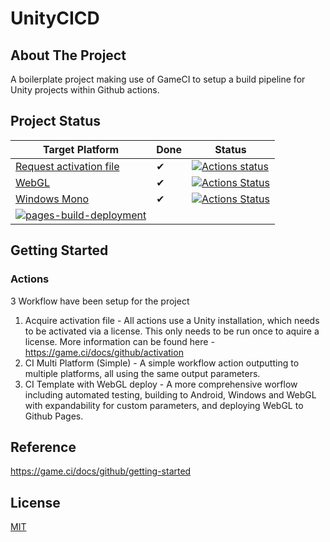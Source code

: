 # UnityCICD

## About The Project
A boilerplate project making use of GameCI to setup a build pipeline for Unity projects within Github actions. 

## Project Status
| Target Platform             | Done | Status |
|-------------------------|------|--------|
| [Request activation file](https://github.com/marketplace/actions/unity-request-activation-file) | ✔ | [![Actions status](https://github.com/rosshaydenkelly/UnityCICD/actions/workflows/activation.yml/badge.svg)](https://github.com/game-ci/unity-request-activation-file) |
| [WebGL](https://github.com/marketplace/actions/unity-builder) | ✔ | [![Actions Status](https://github.com/game-ci/unity-builder/actions/workflows/build-tests.yml/badge.svg?branch=main)](https://github.com/game-ci/unity-builder/actions/workflows/build-tests.yml) |
| [Windows Mono](https://github.com/marketplace/actions/unity-builder) | ✔ | [![Actions Status](https://github.com/game-ci/unity-builder/actions/workflows/build-tests.yml/badge.svg?branch=main)](https://github.com/game-ci/unity-builder/actions/workflows/build-tests.yml) |
| [![pages-build-deployment](https://github.com/rosshaydenkelly/UnityCICD/actions/workflows/pages/pages-build-deployment/badge.svg)](https://github.com/rosshaydenkelly/UnityCICD/actions/workflows/pages/pages-build-deployment)|

## Getting Started

### Actions
3 Workflow have been setup for the project
1. Acquire activation file - All actions use a Unity installation, which needs to be activated via a license. This only needs to be run once to aquire a license. More information can be found here - https://game.ci/docs/github/activation
2. CI Multi Platform (Simple) - A simple workflow action outputting to multiple platforms, all using the same output parameters. 
3. CI Template with WebGL deploy - A more comprehensive worflow including automated testing, building to Android, Windows and WebGL with expandability for custom parameters, and deploying WebGL to Github Pages.

## Reference
https://game.ci/docs/github/getting-started

## License
[MIT](https://choosealicense.com/licenses/mit/)
